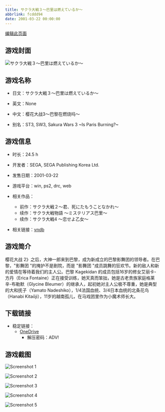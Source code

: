 ```yaml
---
title: サクラ大戦３～巴里は燃えているか～
abbrlink: fcddd94
date: 2001-03-22 00:00:00
---
```

[编辑此页面](https://github.com/ACG-3/ADV3-source/blob/main/source/_posts/games/%E3%82%B5%E3%82%AF%E3%83%A9%E5%A4%A7%E6%88%A6%EF%BC%93%EF%BD%9E%E5%B7%B4%E9%87%8C%E3%81%AF%E7%87%83%E3%81%88%E3%81%A6%E3%81%84%E3%82%8B%E3%81%8B%EF%BD%9E.md)

## 游戏封面

![サクラ大戦３～巴里は燃えているか～](https://pan.timero.xyz/onedrive/img_lib_001/%E3%82%B5%E3%82%AF%E3%83%A9%E5%A4%A7%E6%88%A6%EF%BC%93%EF%BD%9E%E5%B7%B4%E9%87%8C%E3%81%AF%E7%87%83%E3%81%88%E3%81%A6%E3%81%84%E3%82%8B%E3%81%8B%EF%BD%9E_cover.avif)


## 游戏名称

- 日文：サクラ大戦３～巴里は燃えているか～
- 英文：None
- 中文：樱花大战3～巴黎在燃烧吗～

- 别名：ST3, SW3, Sakura Wars 3 ~Is Paris Burning?~


## 游戏信息

- 时长：24.5 h
- 开发者：SEGA, SEGA Publishing Korea Ltd.
- 发售日期：2001-03-22
- 游戏平台：win, ps2, drc, web
- 相关作品：
   - 前作：サクラ大戦２～君、死にたもうことなかれ～
   - 续作：サクラ大戦物語 〜ミステリアス巴里〜
   - 续作：サクラ大戦4 ～恋せよ乙女～

- 相关链接：[vndb](https://vndb.org/v2888)


## 游戏简介

樱花大战 2》之后，大神一郎来到巴黎，成为新成立的巴黎影舞团的领导者。在巴黎，"影舞团 "的掩护不是剧院，而是 "影舞团 "成员跳舞的狂欢节。新的敌人和新的爱情在等待着我们的主人公。巴黎 Kagekidan 的成员包括16岁的修女艾丽卡-方丹（Erica Fontaine）正在接受训练，她天真而笨拙，她是古老贵族家庭格莱辛-布勒默（Glycine Bleumer）的继承人，起初她对主人公极不尊重，她是典型的大和抚子（Yamato Nadeshiko），1/4法国血统、3/4日本血统的北条花鸟（Hanabi Kitaōji），11岁的越南孤儿，在马戏团里作为小魔术师长大。


## 下载链接

- 稳定链接：
    - [OneDrive](https://pan.timero.xyz/onedrive/adv_lib_001/%E3%82%B5%E3%82%AF%E3%83%A9%E5%A4%A7%E6%88%A6%EF%BC%93%EF%BD%9E%E5%B7%B4%E9%87%8C%E3%81%AF%E7%87%83%E3%81%88%E3%81%A6%E3%81%84%E3%82%8B%E3%81%8B%EF%BD%9E)
        - 解压密码：ADV!



## 游戏截图


![Screenshot 1](https://pan.timero.xyz/onedrive/img_lib_001/%E3%82%B5%E3%82%AF%E3%83%A9%E5%A4%A7%E6%88%A6%EF%BC%93%EF%BD%9E%E5%B7%B4%E9%87%8C%E3%81%AF%E7%87%83%E3%81%88%E3%81%A6%E3%81%84%E3%82%8B%E3%81%8B%EF%BD%9E_Screenshot_1.avif)

![Screenshot 2](https://pan.timero.xyz/onedrive/img_lib_001/%E3%82%B5%E3%82%AF%E3%83%A9%E5%A4%A7%E6%88%A6%EF%BC%93%EF%BD%9E%E5%B7%B4%E9%87%8C%E3%81%AF%E7%87%83%E3%81%88%E3%81%A6%E3%81%84%E3%82%8B%E3%81%8B%EF%BD%9E_Screenshot_2.avif)

![Screenshot 3](https://pan.timero.xyz/onedrive/img_lib_001/%E3%82%B5%E3%82%AF%E3%83%A9%E5%A4%A7%E6%88%A6%EF%BC%93%EF%BD%9E%E5%B7%B4%E9%87%8C%E3%81%AF%E7%87%83%E3%81%88%E3%81%A6%E3%81%84%E3%82%8B%E3%81%8B%EF%BD%9E_Screenshot_3.avif)

![Screenshot 4](https://pan.timero.xyz/onedrive/img_lib_001/%E3%82%B5%E3%82%AF%E3%83%A9%E5%A4%A7%E6%88%A6%EF%BC%93%EF%BD%9E%E5%B7%B4%E9%87%8C%E3%81%AF%E7%87%83%E3%81%88%E3%81%A6%E3%81%84%E3%82%8B%E3%81%8B%EF%BD%9E_Screenshot_4.avif)

![Screenshot 5](https://pan.timero.xyz/onedrive/img_lib_001/%E3%82%B5%E3%82%AF%E3%83%A9%E5%A4%A7%E6%88%A6%EF%BC%93%EF%BD%9E%E5%B7%B4%E9%87%8C%E3%81%AF%E7%87%83%E3%81%88%E3%81%A6%E3%81%84%E3%82%8B%E3%81%8B%EF%BD%9E_Screenshot_5.avif)

